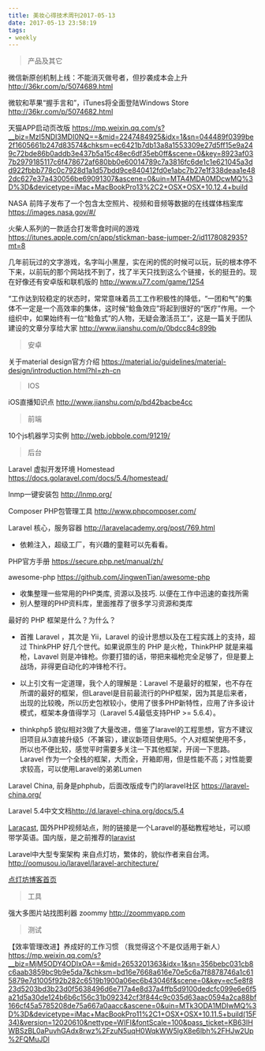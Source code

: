 ```yaml
---
title: 美妆心得技术周刊2017-05-13
date: 2017-05-13 23:58:19
tags:
- weekly
---
```


> 产品及其它

微信新原创机制上线：不能消灭做号者，但抄袭成本会上升
<http://36kr.com/p/5074689.html>

微软和苹果“握手言和”，iTunes将全面登陆Windows Store
<http://36kr.com/p/5074682.html>

天猫APP启动页改版
<https://mp.weixin.qq.com/s?__biz=MzI5NDI3MDI0NQ==&mid=2247484925&idx=1&sn=044489f0399be2f1605661b247d83574&chksm=ec6421b7db13a8a1553309e27d5ff15e9a249c72bde86b0addb3e437b5a15c48ec6df35eb0ff&scene=0&key=8923af037b2979185117c6f478672af680bb0e60014789c7a3816fc6de1c1e621045a3dd922fbbb778c0c7928d1a1d57bdd9ce840412fd0e1abc7b27e1f338deaa1e482dc627e37a430056be69091307&ascene=0&uin=MTA4MDA0MDcwMQ%3D%3D&devicetype=iMac+MacBookPro13%2C2+OSX+OSX+10.12.4+build>


NASA 前阵子发布了一个包含太空照片、视频和音频等数据的在线媒体档案库
<https://images.nasa.gov/#/>

火柴人系列的一款适合打发零食时间的游戏
<https://itunes.apple.com/cn/app/stickman-base-jumper-2/id1178082935?mt=8>

几年前玩过的文字游戏，名字叫小黑屋，实在闲的慌的时候可以玩，玩的根本停不下来，以前玩的那个网站找不到了，找了半天只找到这么个链接，长的挺丑的。现在好像还有安卓版和联机版的
<http://www.u77.com/game/1254>

“工作达到较稳定的状态时，常常意味着员工工作积极性的降低，“一团和气”的集体不一定是一个高效率的集体，这时候“鲶鱼效应”将起到很好的“医疗”作用。一个组织中，如果始终有一位“鲶鱼式”的人物，无疑会激活员工”，这是一篇关于团队建设的文章分享给大家
<http://www.jianshu.com/p/0bdcc84c899b>
> 安卓

关于material design官方介绍
<https://material.io/guidelines/material-design/introduction.html?hl=zh-cn>
> IOS

iOS直播知识点
<http://www.jianshu.com/p/bd42bacbe4cc>

> 前端

10个js机器学习实例
<http://web.jobbole.com/91219/>
> 后台

Laravel 虚拟开发环境 Homestead
<https://docs.golaravel.com/docs/5.4/homestead/>

lnmp一键安装包
<http://lnmp.org/>

Composer PHP包管理工具
<http://www.phpcomposer.com/>

Laravel 核心，服务容器
<http://laravelacademy.org/post/769.html>
* 依赖注入，超级工厂，有兴趣的童鞋可以先看看。

PHP官方手册
<https://secure.php.net/manual/zh/>

awesome-php
<https://github.com/JingwenTian/awesome-php>

* 收集整理一些常用的PHP类库, 资源以及技巧. 以便在工作中迅速的查找所需
* 别人整理的PHP资料库，里面推荐了很多学习资源和类库

最好的 PHP 框架是什么？为什么？

* 首推 Laravel ，其次是 Yii，Laravel 的设计思想以及在工程实践上的支持，超过 ThinkPHP 好几个世代。如果说原生的 PHP 是火枪，ThinkPHP 就是来福枪，Lavavel 则是冲锋枪。你要打猎的话，带把来福枪完全足够了，但是要上战场，非得更自动化的冲锋枪不行。

* 以上引文有一定道理，我个人的理解是：Laravel 不是最好的框架，也不存在所谓的最好的框架，但Laravel是目前最流行的PHP框架，因为其是后来者，出现的比较晚，所以历史包袱较小，使用了很多PHP新特性，应用了许多设计模式，框架本身值得学习（Laravel 5.4最低支持PHP >= 5.6.4）。

* thinkphp5 貌似相对3做了大量改进，借鉴了laravel的工程思想，官方不建议旧项目从3直接升级5（不兼容），建议新项目使用5。个人对框架使用不多，所以也不便比较，感觉平时需要多关注一下其他框架，开阔一下思路。
Laravel 作为一个全栈的框架，大而全，开箱即用，但是性能不高；对性能要求较高，可以使用Laravel的弟弟Lumen


Laravel China, 前身是phphub，后面改版成专门的laravel社区
<https://laravel-china.org/>

Laravel 5.4中文文档<http://d.laravel-china.org/docs/5.4>

[Laracast](https://laracasts.com/series/laravel-5-fundamentals/episodes/1]), 国外PHP视频站点，附的链接是一个Laravel的基础教程地址，可以顺带学英语。国内版，是之前推荐的[laravist](https://www.laravist.com/)

Laravel中大型专案架构 来自点灯坊，繁体的，貌似作者来自台湾。
<http://oomusou.io/laravel/laravel-architecture/>

[点灯坊博客首页](http://oomusou.io/)


> 工具

强大多图片站找图利器 zoommy
<http://zoommyapp.com>

> 测试

【效率管理改进】养成好的工作习惯  （我觉得这个不是仅适用于新人）
<https://mp.weixin.qq.com/s?__biz=MjM5ODY4ODIxOA==&mid=2653201363&idx=1&sn=356bebc031cb8c6aab3859bc9b9e5da7&chksm=bd16e7668a616e70e5c6a7f8878746a1c615879e7d1005f92b282c6519b1900a06ec6b43046f&scene=0&key=ec5e8f823d5203bd3b23d0f5638496d6e717a4e8d37a4ffb5d9100dedcfc099e6e6f5a21d5a30de124b6b6c156c31b092342cf3f844c9c035d63aac0594a2ca88bf166cf45a5785208de75a667a0aacc&ascene=0&uin=MTk3ODA1MDIwMQ%3D%3D&devicetype=iMac+MacBookPro11%2C1+OSX+OSX+10.11.5+build(15F34)&version=12020610&nettype=WIFI&fontScale=100&pass_ticket=KB63IHWBSzBL0aPuvhGAdx8rwz%2FzuN5uqH0WqkWW5lgX8e6lbh%2FHJw2Up%2FQMuJDl>

